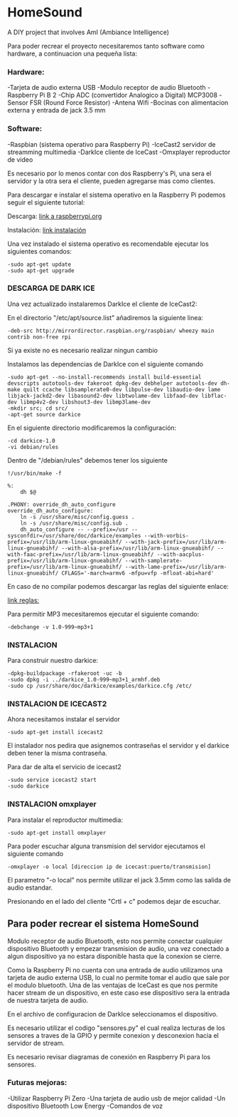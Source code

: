 # HomeSound
A DIY project that involves AmI (Ambiance Intelligence)

Para poder recrear el proyecto necesitaremos tanto software como hardware, a continuacion una pequeña lista:

<h3> Hardware:</h3>
	-Tarjeta de audio externa USB
	-Modulo receptor de audio Bluetooth 
	-Raspberry Pi B 2
	-Chip ADC (convertidor Analogico a Digital) MCP3008
	-Sensor FSR (Round Force Resistor)
	-Antena Wifi
	-Bocinas con alimentacion externa y entrada de jack 3.5 mm

<h3>Software:</h3>
	-Raspbian (sistema operativo para Raspberry Pi)
	-IceCast2 servidor de streamming multimedia
	-DarkIce cliente de IceCast
	-Omxplayer reproductor de video 


Es necesario por lo menos contar con dos Raspberry's Pi, una sera el servidor y la otra sera el cliente, pueden agregarse mas como clientes.

Para descargar e instalar el sistema operativo en la Raspberry Pi podemos seguir el siguiente tutorial:

Descarga:
	[link a raspberrypi.org](https://www.raspberrypi.org/downloads/)

Instalación:
	[link instalación](https://www.raspberrypi.org/documentation/installation/installing-images/README.md)

Una vez instalado el sistema operativo es recomendable ejecutar los siguientes comandos:

	-sudo apt-get update
	-sudo apt-get upgrade


<h3>DESCARGA DE DARK ICE</h3>
Una vez actualizado instalaremos DarkIce el cliente de IceCast2:

En el directorio "/etc/apt/source.list" añadiremos la siguiente linea:

	-deb-src http://mirrordirector.raspbian.org/raspbian/ wheezy main contrib non-free rpi

Si ya existe no es necesario realizar ningun cambio

Instalamos las dependencias de DarkIce con el siguiente comando

	-sudo apt-get --no-install-recommends install build-essential devscripts autotools-dev fakeroot dpkg-dev debhelper autotools-dev dh-make quilt ccache libsamplerate0-dev libpulse-dev libaudio-dev lame libjack-jackd2-dev libasound2-dev libtwolame-dev libfaad-dev libflac-dev libmp4v2-dev libshout3-dev libmp3lame-dev
	-mkdir src; cd src/
	-apt-get source darkice

En el siguiente directorio modificaremos la configuración:

	-cd darkice-1.0
	-vi debian/rules

Dentro de "/debian/rules" debemos tener los siguiente

	!/usr/bin/make -f

	%:
    	dh $@

	.PHONY: override_dh_auto_configure
	override_dh_auto_configure:
    	ln -s /usr/share/misc/config.guess .
    	ln -s /usr/share/misc/config.sub .
    	dh_auto_configure -- --prefix=/usr --sysconfdir=/usr/share/doc/darkice/examples --with-vorbis-prefix=/usr/lib/arm-linux-gnueabihf/ --with-jack-prefix=/usr/lib/arm-linux-gnueabihf/ --with-alsa-prefix=/usr/lib/arm-linux-gnueabihf/ --with-faac-prefix=/usr/lib/arm-linux-gnueabihf/ --with-aacplus-prefix=/usr/lib/arm-linux-gnueabihf/ --with-samplerate-prefix=/usr/lib/arm-linux-gnueabihf/ --with-lame-prefix=/usr/lib/arm-linux-gnueabihf/ CFLAGS='-march=armv6 -mfpu=vfp -mfloat-abi=hard'


En caso de no compilar podemos descargar las reglas del siguiente enlace:

[link reglas:](http://mattkaar.com/misc/debian/rules)

Para permitir MP3 mecesitaremos ejecutar el siguiente comando:

	-debchange -v 1.0-999~mp3+1

<h3>INSTALACION</h3>

Para construir nuestro darkice:

	-dpkg-buildpackage -rfakeroot -uc -b
	-sudo dpkg -i ../darkice_1.0-999~mp3+1_armhf.deb
	-sudo cp /usr/share/doc/darkice/examples/darkice.cfg /etc/


<h3>INSTALACION DE ICECAST2</h3>

Ahora necesitamos instalar el servidor
	
	-sudo apt-get install icecast2

El instalador nos pedira que asignemos contraseñas el servidor y el darkice deben tener la misma contraseña.

Para dar de alta el servicio de icecast2
	
	-sudo service icecast2 start
	-sudo darkice



<h3>INSTALACION omxplayer</h3>

Para instalar el reproductor multimedia:
	
	-sudo apt-get install omxplayer

Para poder escuchar alguna transmision del servidor ejecutamos el siguiente comando

	-omxplayer -o local [direccion ip de icecast:puerto/transmision]

El parametro "-o local" nos permite utilizar el jack 3.5mm como las salida de audio estandar.

Presionando en el lado del cliente "Crtl + c" podemos dejar de escuchar. 


<h2>Para poder recrear el sistema HomeSound</h2>
Modulo receptor de audio Bluetooth, esto nos permite conectar cualquier dispositivo Bluetooth y empezar transmision de audio, una vez conectado a algun dispositivo ya no estara disponible hasta que la conexion se cierre.

Como la Raspberry Pi no cuenta con una entrada de audio utilizamos una tarjeta de audio externa USB, lo cual no permite tomar el audio que sale por el modulo bluetooth.
Una de las ventajas de IceCast es que nos permite hacer stream de un dispositivo, en este caso ese dispositivo sera la entrada de nuestra tarjeta de audio.

En el archivo de configuracion de DarkIce seleccionamos el dispositivo.

Es necesario utilizar el codigo "sensores.py" el cual realiza lecturas de los sensores a traves de la GPIO y permite conexion y desconexion hacia el servidor de stream.

Es necesario revisar diagramas de conexión en Raspberry Pi para los sensores.

<h3>Futuras mejoras:</h3>
	-Utilizar Raspberry Pi Zero
	-Una tarjeta de audio usb de mejor calidad
	-Un dispositivo Bluetooth Low Energy
	-Comandos de voz

